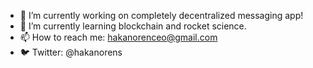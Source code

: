 - 🔭 I’m currently working on completely decentralized messaging app!
- 🚀 I’m currently learning blockchain and rocket science.
- 📫 How to reach me: hakanorenceo@gmail.com
- 🐦 Twitter: @hakanorens
